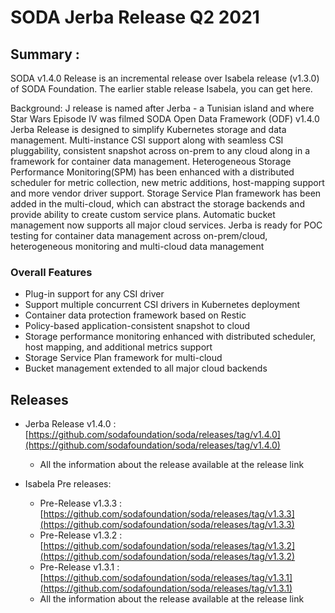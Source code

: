 # SODA Jerba Release Q2 2021

## Summary :

SODA v1.4.0 Release is an incremental release over Isabela release (v1.3.0) of SODA Foundation.
The earlier stable release Isabela, you can get here.

Background: J release is named after Jerba - a Tunisian island and where Star Wars Episode IV was filmed
SODA Open Data Framework (ODF) v1.4.0 Jerba Release is designed to simplify Kubernetes storage and data management.
Multi-instance CSI support along with seamless CSI pluggability, consistent snapshot across on-prem to any cloud along in a framework for container data management.
Heterogeneous Storage Performance Monitoring(SPM) has been enhanced with a distributed scheduler for metric collection, new metric additions, host-mapping support and more vendor driver support. Storage Service Plan framework has been added in the multi-cloud, which can abstract the storage backends and provide ability to create custom service plans. Automatic bucket management now supports all major cloud services.
Jerba is ready for POC testing for container data management across on-prem/cloud, heterogeneous monitoring and multi-cloud data management
### Overall Features
* Plug-in support for any CSI driver
* Support multiple concurrent CSI drivers in Kubernetes deployment
* Container data protection framework based on Restic
* Policy-based application-consistent snapshot to cloud
* Storage performance monitoring enhanced with distributed scheduler, host mapping, and additional metrics support
* Storage Service Plan framework for multi-cloud
* Bucket management extended to all major cloud backends

## Releases
 - Jerba Release v1.4.0 : [https://github.com/sodafoundation/soda/releases/tag/v1.4.0](https://github.com/sodafoundation/soda/releases/tag/v1.4.0)
	 - All the information about the release available at the release link

 - Isabela Pre releases:
    - Pre-Release v1.3.3 : [https://github.com/sodafoundation/soda/releases/tag/v1.3.3](https://github.com/sodafoundation/soda/releases/tag/v1.3.3)
    - Pre-Release v1.3.2 : [https://github.com/sodafoundation/soda/releases/tag/v1.3.2](https://github.com/sodafoundation/soda/releases/tag/v1.3.2)
    - Pre-Release v1.3.1 : [https://github.com/sodafoundation/soda/releases/tag/v1.3.1](https://github.com/sodafoundation/soda/releases/tag/v1.3.1)
	 - All the information about the release available at the release link
	
